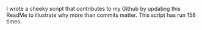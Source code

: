 I wrote a cheeky script that contributes to my Github by updating this ReadMe to illustrate why more than commits matter. This script has run 158 times.